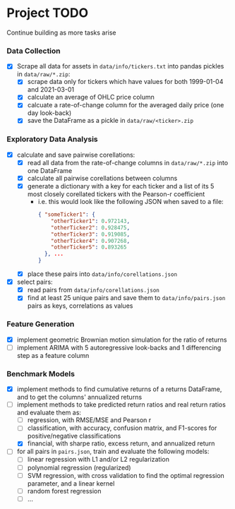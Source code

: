 # Project TODO
Continue building as more tasks arise

### Data Collection
- [X] Scrape all data for assets in `data/info/tickers.txt` into pandas pickles in `data/raw/*.zip`:
  - [X] scrape data only for tickers which have values for both 1999-01-04 and 2021-03-01
  - [X] calculate an average of OHLC price column
  - [X] calcuate a rate-of-change column for the averaged daily price (one day look-back)
  - [X] save the DataFrame as a pickle in `data/raw/<ticker>.zip`

### Exploratory Data Analysis
- [X] calculate and save pairwise corellations:
  - [X] read all data from the rate-of-change columns in `data/raw/*.zip` into one DataFrame
  - [X] calculate all pairwise corellations between columns
  - [X] generate a dictionary with a key for each ticker and a list of its 5 most closely corellated tickers with the Pearson-r coefficient
    - i.e. this would look like the following JSON when saved to a file:
      ```JSON
      { "someTicker1": {
          "otherTicker1": 0.972143,
          "otherTicker2": 0.928475,
          "otherTicker3": 0.919085,
          "otherTicker4": 0.907268,
          "otherTicker5": 0.893265
        }, ...
      }
      ```
  - [X] place these pairs into `data/info/corellations.json`
- [X] select pairs:
  - [X] read pairs from `data/info/corellations.json`
  - [X] find at least 25 unique pairs and save them to `data/info/pairs.json` pairs as keys, correlations as values

### Feature Generation
- [X] implement geometric Brownian motion simulation for the ratio of returns
- [ ] implement ARIMA with 5 autoregressive look-backs and 1 differencing step as a feature column

### Benchmark Models
- [X] implement methods to find cumulative returns of a returns DataFrame, and to get the columns' annualized returns
- [ ] implement methods to take predicted return ratios and real return ratios and evaluate them as:
  - [ ] regression, with RMSE/MSE and Pearson r
  - [ ] classification, with accuracy, confusion matrix, and F1-scores for positive/negative classifications
  - [X] financial, with sharpe ratio, excess return, and annualized return
- [ ] for all pairs in `pairs.json`, train and evaluate the following models:
  - [ ] linear regression with L1 and/or L2 regularization
  - [ ] polynomial regression (regularized)
  - [ ] SVM regression, with cross validation to find the optimal regression parameter, and a linear kernel
  - [ ] random forest regression
  - [ ] ... 
